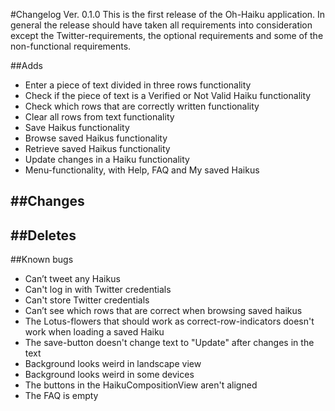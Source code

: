 #Changelog Ver. 0.1.0
This is the first release of the Oh-Haiku application. In general the release should have taken all requirements into consideration except the Twitter-requirements, the optional requirements and some of the non-functional requirements.
 
##Adds

 - Enter a piece of text divided in three rows functionality
 - Check if the piece of text is a Verified or Not Valid Haiku functionality
 - Check which rows that are correctly written functionality
 - Clear all rows from text functionality
 - Save Haikus functionality
 - Browse saved Haikus functionality
 - Retrieve saved Haikus functionality
 - Update changes in a Haiku functionality
 - Menu-functionality, with Help, FAQ and My saved Haikus

##Changes
 -

##Deletes
-

##Known bugs
 - Can’t tweet any Haikus
 - Can't log in with Twitter credentials
 - Can't store Twitter credentials
 - Can’t see which rows that are correct when browsing saved haikus
 - The Lotus-flowers that should work as correct-row-indicators doesn't work when loading a saved Haiku
 - The save-button doesn't change text to "Update" after changes in the text
 - Background looks weird in landscape view
 - Background looks weird in some devices
 - The buttons in the HaikuCompositionView aren't aligned
 - The FAQ is empty
